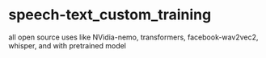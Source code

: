 # speech-text_custom_training
all open source uses like NVidia-nemo, transformers, facebook-wav2vec2, whisper, and with pretrained model
